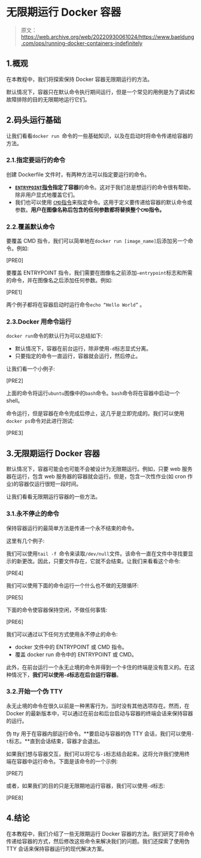 # 无限期运行 Docker 容器

> 原文：<https://web.archive.org/web/20220930061024/https://www.baeldung.com/ops/running-docker-containers-indefinitely>

## 1.概观

在本教程中，我们将探索保持 Docker 容器无限期运行的方法。

默认情况下，容器只在默认命令执行期间运行，但是一个常见的用例是为了调试和故障排除的目的无限期地运行它们。

## 2.码头运行基础

让我们看看`docker run `命令的一些基础知识，以及在启动时将命令传递给容器的方法。

### 2.1.指定要运行的命令

创建 Dockerfile 文件时，有两种方法可以指定要运行的命令。

*   **[`ENTRYPOINT`指令](/web/20220629135738/https://www.baeldung.com/ops/dockerfile-run-cmd-entrypoint#the-entrypoint-command)指定了容器**的命令。这对于我们总是想运行的命令很有帮助，除非用户显式地覆盖它们。
*   我们也可以使用 [`CMD`指令](/web/20220629135738/https://www.baeldung.com/ops/dockerfile-run-cmd-entrypoint#the-cmd-command)来指定命令。这用于定义要传递给容器的默认命令或参数。**用户在图像名称后包含的任何参数都将替换整个`CMD`指令。**

### 2.2.覆盖默认命令

要覆盖 CMD 指令，我们可以简单地在`docker run [image_name]`后添加另一个命令。例如:

[PRE0]

要覆盖 ENTRYPOINT 指令，我们需要在图像名之前添加`–entrypoint`标志和所需的命令，并在图像名之后添加任何参数。例如:

[PRE1]

两个例子都将在容器启动时运行命令`echo “Hello World”` 。

### 2.3.Docker 用命令运行

`docker run`命令的默认行为可以总结如下:

*   默认情况下，容器在前台运行，除非使用`-d`标志显式分离。
*   只要指定的命令一直运行，容器就会运行，然后停止。

让我们看一个小例子:

[PRE2]

上面的命令将运行`ubuntu`图像中的`bash`命令。`bash`命令将在容器中启动一个 shell。

命令运行，但是容器在命令完成后停止，这几乎是立即完成的。我们可以使用`docker ps`命令对此进行测试:

[PRE3]

## 3.无限期运行 Docker 容器

默认情况下，容器可能会也可能不会被设计为无限期运行。例如，只要 web 服务器在运行，包含 web 服务器的容器就会运行。但是，包含一次性作业(如 cron 作业)的容器仅运行很短一段时间。

让我们看看无限期运行容器的一些方法。

### 3.1.永不停止的命令

保持容器运行的最简单方法是传递一个永不结束的命令。

这里有几个例子:

我们可以使用`tail -f `命令来读取`/dev/null`文件。该命令一直在文件中寻找要显示的新更改。因此，只要文件存在，它就不会结束。让我们来看看这个命令:

[PRE4]

我们可以使用下面的命令运行一个什么也不做的无限循环:

[PRE5]

下面的命令使容器保持空闲，不做任何事情:

[PRE6]

我们可以通过以下任何方式使用永不停止的命令:

*   docker 文件中的 ENTRYPOINT 或 CMD 指令。
*   覆盖 docker run 命令中的 ENTRYPOINT 或 CMD。

此外，在前台运行一个永无止境的命令并得到一个卡住的终端是没有意义的。在这种情况下，**我们可以使用`-d`标志在后台运行容器**。

### 3.2.开始一个伪 TTY

永无止境的命令在很久以前是一种黑客行为，当时没有其他选项存在。然而，在 Docker 的最新版本中，可以通过在前台和后台启动与容器的终端会话来保持容器的运行。

伪 tty 用于在容器内部运行命令。**要启动与容器的伪 TTY 会话，我们可以使用`-t`标志。**直到会话结束，容器才会退出。

如果我们想与容器交互，我们可以将它与`-i`标志结合起来。这将允许我们使用终端在容器中运行命令。下面是该命令的一个示例:

[PRE7]

或者，如果我们的目的只是无限期地运行容器，我们可以使用`-d`标志:

[PRE8]

## 4.结论

在本教程中，我们介绍了一些无限期运行 Docker 容器的方法。我们研究了将命令传递给容器的方式，然后修改这些命令来解决我们的问题。我们还探索了使用伪 TTY 会话来保持容器运行的现代解决方案。